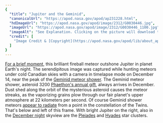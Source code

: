 ```yaml
---
{
  "title": "Jupiter and the Geminid",
  "canonicalUrl": "https://apod.nasa.gov/apod/ap231228.html",
  "hdImageUrl": "https://apod.nasa.gov/apod/image/2312/G0030446.jpg",
  "imageUrl": "https://apod.nasa.gov/apod/image/2312/G0030446_1100.jpg",
  "imageAlt": "See Explanation. Clicking on the picture will download the highest resolution version available.",
  "credit": [
    "Image Credit & [Copyright](https://apod.nasa.gov/apod/lib/about_apod.html#srapply): [Gaurav Singh](https://www.instagram.com/skywatchercanada/)"
  ]
}
---
```


[For a brief moment](https://www.instagram.com/skywatchercanada/p/C04CXsaLrw9/), this brilliant fireball meteor outshone Jupiter in planet Earth's night. The serendipitous image was captured while hunting meteors under cold Canadian skies with a camera in timelapse mode on December 14, near the peak of the [Geminid meteor shower](https://earthsky.org/astronomy-essentials/10-tips-for-watching-the-geminids/). The Geminid meteor shower, asteroid 3200 [Phaethon's annual gift](https://apod.nasa.gov/apod/ap171223.html), always arrives in December. Dust shed along the orbit of the mysterious asteroid causes the meteor streaks, as the vaporizing grains plow through our fair planet's upper atmosphere at 22 kilometers per second. Of course Geminid shower meteors [appear to radiate](https://apod.nasa.gov/apod/ap231217.html) from a point in the constellation of the Twins. That's below and left of this frame. With bright Jupiter on the right, also in the [December night](https://science.nasa.gov/skywatching/whats-up/) skyview are the [Pleiades](https://apod.nasa.gov/apod/ap231209.html) and [Hyades](https://apod.nasa.gov/apod/ap121224.html) star clusters.
